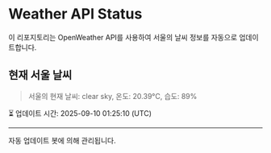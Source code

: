 
# Weather API Status

이 리포지토리는 OpenWeather API를 사용하여 서울의 날씨 정보를 자동으로 업데이트합니다.

## 현재 서울 날씨
> 서울의 현재 날씨: clear sky, 온도: 20.39°C, 습도: 89%

⏳ 업데이트 시간: 2025-09-10 01:25:10 (UTC)

---
자동 업데이트 봇에 의해 관리됩니다.
